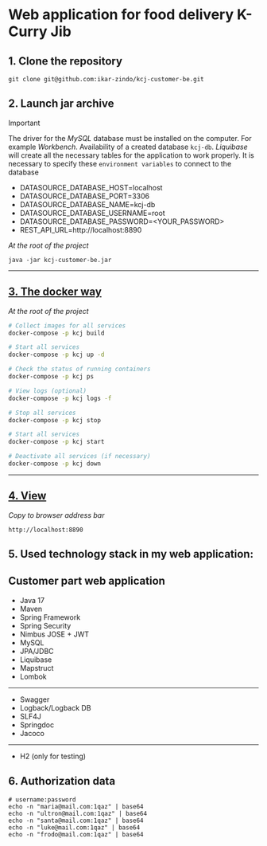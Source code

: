 # Web application for food delivery K-Curry Jib

## 1. Clone the repository

```
git clone git@github.com:ikar-zindo/kcj-customer-be.git
```

## 2. Launch jar archive

> [!IMPORTANT]
> The driver for the *MySQL* database must be installed on the computer.
> For example *Workbench*. Availability of a created database `kcj-db`.
> *Liquibase* will create all the necessary tables for the application to work properly.
> It is necessary to specify these `environment variables` to connect to the database
> - DATASOURCE_DATABASE_HOST=localhost
> - DATASOURCE_DATABASE_PORT=3306
> - DATASOURCE_DATABASE_NAME=kcj-db
> - DATASOURCE_DATABASE_USERNAME=root
> - DATASOURCE_DATABASE_PASSWORD=<YOUR_PASSWORD>
> - REST_API_URL=http://localhost:8890

*At the root of the project*

```
java -jar kcj-customer-be.jar
```

---

## [3. The docker way](https://hub.docker.com/repository/docker/ikarzindo/k-curry-jib-customer-app/general)

*At the root of the project*

```bash
# Collect images for all services
docker-compose -p kcj build

# Start all services
docker-compose -p kcj up -d

# Check the status of running containers
docker-compose -p kcj ps

# View logs (optional)
docker-compose -p kcj logs -f

# Stop all services
docker-compose -p kcj stop

# Start all services
docker-compose -p kcj start

# Deactivate all services (if necessary)
docker-compose -p kcj down
```

---

## [4. View](http://localhost:8890)

*Copy to browser address bar*

```
http://localhost:8890
```

## 5. Used technology stack in my web application:

## Customer part web application

- Java 17
- Maven
- Spring Framework
- Spring Security
- Nimbus JOSE + JWT
- MySQL
- JPA/JDBC
- Liquibase
- Mapstruct
- Lombok

---

- Swagger
- Logback/Logback DB
- SLF4J
- Springdoc
- Jacoco

---

- H2 (only for testing)

## 6. Authorization data

```shell
# username:password
echo -n "maria@mail.com:1qaz" | base64
echo -n "ultron@mail.com:1qaz" | base64
echo -n "santa@mail.com:1qaz" | base64
echo -n "luke@mail.com:1qaz" | base64
echo -n "frodo@mail.com:1qaz" | base64
```